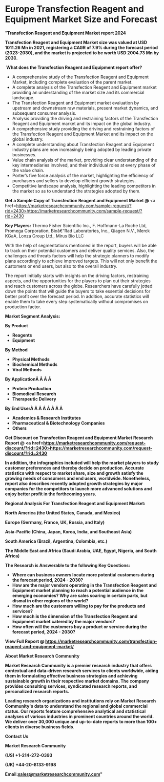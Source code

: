 # Europe Transfection Reagent and Equipment Market Size and Forecast
"<strong>Transfection Reagent and Equipment Market report 2024</strong>

<strong>Transfection Reagent and Equipment Market size was valued at USD 1011.26 Mn in 2021, registering a CAGR of 7.9% during the forecast period (2023-2030), and the market is projected to be worth USD 2004.73 Mn by 2030.</strong>

 <strong><b>What does the Transfection Reagent and Equipment report offer?</b></strong>
<ul>
  <li>A comprehensive study of the Transfection Reagent and Equipment Market, including complete evaluation of the parent market.</li>
  <li>A complete analysis of the Transfection Reagent and Equipment market providing an understanding of the market size and its commercial landscape.</li>
  <li>The Transfection Reagent and Equipment market evaluation by upstream and downstream raw materials, present market dynamics, and subsequent consumer analysis.</li>
  <li>Analysis providing the driving and restraining factors of the Transfection Reagent and Equipment market and its impact on the global industry.</li>
  <li>A comprehensive study providing the driving and restraining factors of the Transfection Reagent and Equipment Market and its impact on the global industry.</li>
  <li>A complete understanding about Transfection Reagent and Equipment industry plans are now increasingly being adopted by leading private businesses.</li>
  <li>Value chain analysis of the market, providing clear understanding of the key intermediaries involved, and their individual roles at every phase of the value chain.</li>
  <li>Porter’s five force analysis of the market, highlighting the efficiency of purchasers and sellers to develop efficient growth strategies.</li>
  <li>Competitive landscape analysis, highlighting the leading competitors in the market so as to understand the strategies adopted by them.</li>
</ul>

<strong>Get a Sample Copy of Transfection Reagent and Equipment Market @ </strong><a href=https://marketresearchcommunity.com/sample-request/?rid=2430><u>https://marketresearchcommunity.com/sample-request/?rid=2430</u></a>

<strong>Key Players:</strong> 
Thermo Fisher Scientific Inc., F. Hoffmann-La Roche Ltd, Promega Corporation, Bioâ€“Rad Laboratories, Inc., Qiagen N.V., Merck KGaA, Lonza Group Ltd., Mirus Bio LLC

With the help of segmentations mentioned in the report, buyers will be able to track on their potential customers and deliver quality services. Also, the challenges and threats factors will help the strategic planners to modify plans accordingly to achieve improved targets. This will not only benefit the customers or end users, but also to the overall industry.

The report initially starts with insights on the driving factors, restraining aspects, and the opportunities for the players to plan out their strategies and reach customers across the globe. Researchers have carefully jotted down the points that will guide the buyers to take essential decisions for better profit over the forecast period. In addition, accurate statistics will enable them to take every step systematically without compromises on production factor.

<strong>Market Segment Analysis:</strong>


<strong><strong>By Product </strong></h4>
<ul>
 	<li>Reagents</li>
 	<li>Equipment</li>
</ul>
<strong><strong>By Method </strong></h4>
<ul>
 	<li>Physical Methods</li>
 	<li>Biochemical Methods</li>
 	<li>Viral Methods</li>
</ul>
<strong><strong>By ApplicationÂ Â Â Â  </strong></h4>
<ul>
 	<li>Protein Production</li>
 	<li>Biomedical Research</li>
 	<li>Therapeutic Delivery</li>
</ul>
<strong><strong>By End UserÂ Â Â Â Â Â Â Â  </strong></h4>
<ul>
 	<li>Academics &amp; Research Institutes</li>
 	<li>Pharmaceutical &amp; Biotechnology Companies</li>
 	<li>Others</li>
</ul>

<strong>Get Discount on Transfection Reagent and Equipment Market Research Report @ </b></strong><a href=https://marketresearchcommunity.com/request-discount/?rid=2430><u>https://marketresearchcommunity.com/request-discount/?rid=2430</u></a>

In addition, the infographics included will help the market players to study customer preferences and thereby decide on production. Accurate statistics with respect to market share, size and growth satisfy the growing needs of consumers and end users, worldwide. Nonetheless, report also describes recently adopted growth strategies by major companies for the competitors to launch more advanced solutions and enjoy better profit in the forthcoming years.

<strong>Regional Analysis For Transfection Reagent and Equipment Market:</strong>

<strong>North America</strong> (the United States, Canada, and Mexico)

<strong>Europe</strong> (Germany, France, UK, Russia, and Italy)

<strong>Asia-Pacific</strong> (China, Japan, Korea, India, and Southeast Asia)

<strong>South America</strong> (Brazil, Argentina, Colombia, etc.)

<strong>The Middle East and Africa</strong> (Saudi Arabia, UAE, Egypt, Nigeria, and South Africa)

<strong>The Research is Answerable to the following Key Questions:</strong>
<ul>
 	<li>Where can business owners locate more potential customers during the forecast period, 2024 - 2030?</li>
 	<li>How are the major vendors operating in the Transfection Reagent and Equipment market planning to reach a potential audience in the emerging economies? Why are sales soaring in certain parts, but dismal in other regions of the world?</li>
 	<li>How much are the customers willing to pay for the products and services?</li>
 	<li>How much is the dimension of the Transfection Reagent and Equipment market catered by the major vendors?</li>
 	<li>How often will the customers buy a product or service during the forecast period, 2024 - 2030?</li>
</ul>

<strong>View Full Report @</strong> <a href=https://marketresearchcommunity.com/transfection-reagent-and-equipment-market/>https://marketresearchcommunity.com/transfection-reagent-and-equipment-market/</a>

<strong>About Market Research Community</strong>

Market Research Community is a premier research industry that offers contextual and data-driven research services to clients worldwide, aiding them in formulating effective business strategies and achieving sustainable growth in their respective market domains. The company provides consulting services, syndicated research reports, and personalized research reports.

Leading research organizations and institutions rely on Market Research Community's data to understand the regional and global commercial status. Our reports feature comprehensive analytical and statistical analyses of various industries in prominent countries around the world. We deliver over 30,000 unique and up-to-date reports to more than 100+ clients in diverse business fields.

<strong>Contact Us</strong>

<strong>Market Research Community</strong>

(US) +1-214-272-0393

(UK) +44-20-8133-9198

<strong>Email:</strong>sales@marketresearchcommunity.com"
